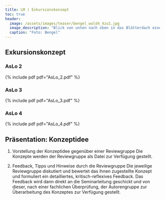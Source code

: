 ```yaml
---
title: LM | Exkursionskonzept
toc: true
header:
  image: /assets/images/teaser/bengel_wald4_4zu1.jpg
  image_description: "Blick von unten nach oben in das Blätterdach eines Laubwaldes"
  caption: "Foto: Bengel"
---
```



## Exkursionskonzept


### AsLo 2
{% include pdf pdf="AsLo_2.pdf" %}
<br>

### AsLo 3
{% include pdf pdf="AsLo_3.pdf" %}
<br>

### AsLo 4
{% include pdf pdf="AsLo_4.pdf" %}


## Präsentation: Konzeptidee

1. Vorstellung der Konzeptidee gegenüber einer Reviewgruppe
Die Konzepte werden der Reviewgruppe als Datei zur Verfügung gestellt.


2. Feedback, Tipps und Hinweise durch die Reviewgruppe
Die jeweilige Reviewgruppe diskutiert und bewertet das ihnen zugestellte Konzept und formuliert ein detailliertes, kritisch-reflexives Feedback. 
Das Feedback wird dann direkt an die Seminarleitung geschickt und von dieser, nach einer fachlichen Überprüfung, der Autorengruppe zur Überarbeitung des Konzeptes zur Verfügung gestellt.


